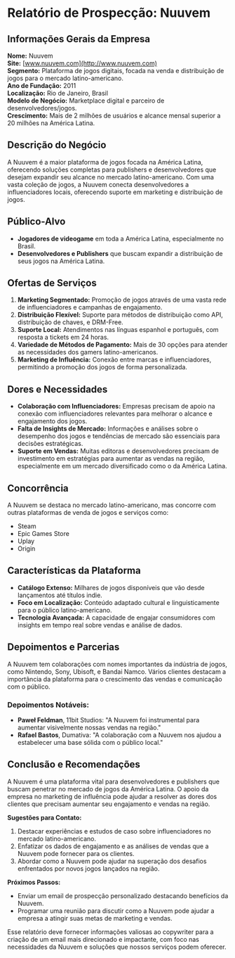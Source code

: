 # Relatório de Prospecção: Nuuvem

## Informações Gerais da Empresa
**Nome:** Nuuvem  
**Site:** [www.nuuvem.com](http://www.nuuvem.com)  
**Segmento:** Plataforma de jogos digitais, focada na venda e distribuição de jogos para o mercado latino-americano.  
**Ano de Fundação:** 2011  
**Localização:** Rio de Janeiro, Brasil  
**Modelo de Negócio:** Marketplace digital e parceiro de desenvolvedores/jogos.  
**Crescimento:** Mais de 2 milhões de usuários e alcance mensal superior a 20 milhões na América Latina.

## Descrição do Negócio
A Nuuvem é a maior plataforma de jogos focada na América Latina, oferecendo soluções completas para publishers e desenvolvedores que desejam expandir seu alcance no mercado latino-americano. Com uma vasta coleção de jogos, a Nuuvem conecta desenvolvedores a influenciadores locais, oferecendo suporte em marketing e distribuição de jogos.

## Público-Alvo
- **Jogadores de videogame** em toda a América Latina, especialmente no Brasil.
- **Desenvolvedores e Publishers** que buscam expandir a distribuição de seus jogos na América Latina.

## Ofertas de Serviços
1. **Marketing Segmentado:** Promoção de jogos através de uma vasta rede de influenciadores e campanhas de engajamento.
2. **Distribuição Flexível:** Suporte para métodos de distribuição como API, distribuição de chaves, e DRM-Free.
3. **Suporte Local:** Atendimentos nas línguas espanhol e português, com resposta a tickets em 24 horas.
4. **Variedade de Métodos de Pagamento:** Mais de 30 opções para atender as necessidades dos gamers latino-americanos.
5. **Marketing de Influência:** Conexão entre marcas e influenciadores, permitindo a promoção dos jogos de forma personalizada.

## Dores e Necessidades
- **Colaboração com Influenciadores:** Empresas precisam de apoio na conexão com influenciadores relevantes para melhorar o alcance e engajamento dos jogos.
- **Falta de Insights de Mercado:** Informações e análises sobre o desempenho dos jogos e tendências de mercado são essenciais para decisões estratégicas.
- **Suporte em Vendas:** Muitas editoras e desenvolvedores precisam de investimento em estratégias para aumentar as vendas na região, especialmente em um mercado diversificado como o da América Latina.

## Concorrência
A Nuuvem se destaca no mercado latino-americano, mas concorre com outras plataformas de venda de jogos e serviços como:
- Steam
- Epic Games Store
- Uplay
- Origin

## Características da Plataforma
- **Catálogo Extenso:** Milhares de jogos disponíveis que vão desde lançamentos até títulos indie.
- **Foco em Localização:** Conteúdo adaptado cultural e linguisticamente para o público latino-americano.
- **Tecnologia Avançada:** A capacidade de engajar consumidores com insights em tempo real sobre vendas e análise de dados.

## Depoimentos e Parcerias
A Nuuvem tem colaborações com nomes importantes da indústria de jogos, como Nintendo, Sony, Ubisoft, e Bandai Namco. Vários clientes destacam a importância da plataforma para o crescimento das vendas e comunicação com o público.

### Depoimentos Notáveis:
- **Paweł Feldman**, 11bit Studios: "A Nuuvem foi instrumental para aumentar visivelmente nossas vendas na região."
- **Rafael Bastos**, Dumativa: "A colaboração com a Nuuvem nos ajudou a estabelecer uma base sólida com o público local."

## Conclusão e Recomendações
A Nuuvem é uma plataforma vital para desenvolvedores e publishers que buscam penetrar no mercado de jogos da América Latina. O apoio da empresa no marketing de influência pode ajudar a resolver as dores dos clientes que precisam aumentar seu engajamento e vendas na região.

**Sugestões para Contato:**
1. Destacar experiências e estudos de caso sobre influenciadores no mercado latino-americano.
2. Enfatizar os dados de engajamento e as análises de vendas que a Nuuvem pode fornecer para os clientes.
3. Abordar como a Nuuvem pode ajudar na superação dos desafios enfrentados por novos jogos lançados na região.

**Próximos Passos:**
- Enviar um email de prospecção personalizado destacando benefícios da Nuuvem.
- Programar uma reunião para discutir como a Nuuvem pode ajudar a empresa a atingir suas metas de marketing e vendas.

Esse relatório deve fornecer informações valiosas ao copywriter para a criação de um email mais direcionado e impactante, com foco nas necessidades da Nuuvem e soluções que nossos serviços podem oferecer.